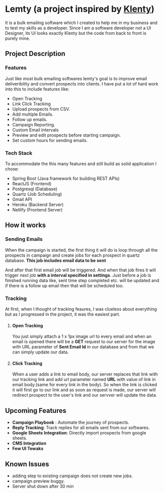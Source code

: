 # Lemty (a project inspired by [Klenty](https://www.klenty.com/))

It is a bulk emailing software which I created to help me in my business and to test my skills as a developer. Since I am a software developer not a UI Designer, its UI looks exactly Klenty but the code from back to front is purely mine.

## Project Description
### Features
Just like most bulk emailing softwares lemty's goal is to improve email deliveribility and convert prospects into clients. I have put a lot of hard work into this to include features like:

* Open Tracking
* Link Click Tracking
* Upload prospects from CSV.
* Add multiple Emails.
* Follow up emails.
* Campaign Reporting.
* Custom Email Intervals
* Preview and edit prospects before starting campaign.
* Set custom hours for sending emails.

### Tech Stack
To accommodate the this many features and still build as solid application I chose:
* Spring Boot (Java framework for building REST APIs)
* ReactJS (Frontend)
* Postgresql (Database)
* Quartz (Job Scheduling)
* Gmail API
* Heroku (Backend Server)
* Netlify (Frontend Server)

## How it works
### Sending Emails
When the campaign is started, the first thing it will do is loop through all the prospects in campaign and create jobs for each prospect in quartz database. __This job includes email data to be sent__

And after that first email job will be triggered. And when that job fires it will trigger next job __with a interval specified in settings__.
Just before a job is finished running data like, sent time step completed etc. will be updated and if there is a follow up email then that will be scheduled too.

### Tracking
At first, when I thought of tracking feaures, I was clueless about everything but as I progressed in the project, it was the easiest part.
1. #### Open Tracking
    You just simply attach a 1 x 1px image url to every email and when an email is opened there will be a __GET__ request to our server for the image with URL parameter of __Sent Email Id__ in our database and from that we can simply update our data.

2. #### Click Tracking
    When a user adds a link to email body, our server replaces that link with our tracking link and add url parameter named __URL__ with value of link in email body.(same for every link in the body). So when the link is clicked it will first go to our link and as soon as request is made, our server will redirect prospect to the user's link and our servver will update the data.

## Upcoming Features
* __Campaign Playbook__ : Automate the journey of prospects.
* __Reply Tracking__: Track replies for all emails sent from our softwares.
* __Google Sheets Integration__: Directly import prospects from google sheets.
* __CMS Integration__
* __Few UI Tewaks__

## Known Issues
* adding step to existing campaign does not create new jobs.
* campaign preview buggy.
* Server shut down after 30 min